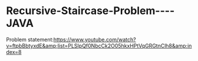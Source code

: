 # Recursive-Staircase-Problem----JAVA
Problem statement:https://www.youtube.com/watch?v=ftpbBbtyxdE&amp;list=PLSIpQf0NbcCk2O05hkxHPtVqGRGtnClh8&amp;index=8
